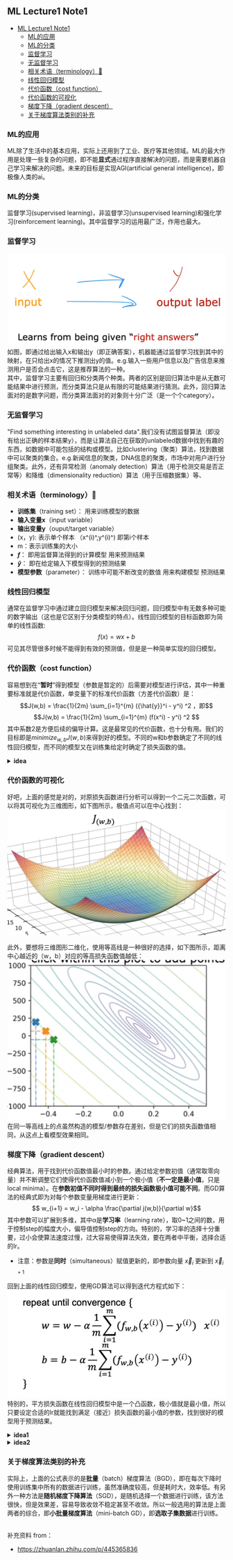 ## ML Lecture1 Note1
- [ML Lecture1 Note1](#ml-lecture1-note1)
  - [ML的应用](#ml的应用)
  - [ML的分类](#ml的分类)
  - [监督学习](#监督学习)
  - [无监督学习](#无监督学习)
  - [相关术语（terminology）🧐](#相关术语terminology)
  - [线性回归模型](#线性回归模型)
  - [代价函数（cost function）](#代价函数cost-function)
  - [代价函数的可视化](#代价函数的可视化)
  - [梯度下降（gradient descent）](#梯度下降gradient-descent)
  - [关于梯度算法类别的补充](#关于梯度算法类别的补充)

### ML的应用
ML除了生活中的基本应用，实际上还用到了工业、医疗等其他领域。ML的最大作用是处理一些复杂的问题，即不能**显式**通过程序直接解决的问题，而是需要机器自己学习来解决的问题。未来的目标是实现AGI(artificial general intelligence)，即极像人类的ai。

### ML的分类
监督学习(supervised learning)，非监督学习(unsupervised learning)和强化学习(reinforcement learning)。其中监督学习的运用最广泛，作用也最大。    

### 监督学习
![](2023-02-21-00-00-47.png)
如图，即通过给出输入x和输出y（即正确答案），机器能通过监督学习找到其中的映射，在只给出x的情况下推测出y的值。e.g.输入一些用户信息以及广告信息来推测用户是否会点击它，这是推荐算法的一种。  
其中，监督学习主要有回归和分类两个种类。两者的区别是回归算法中是从无数可能结果中进行预测，而分类算法只是从有限的可能结果进行猜测。此外，回归算法面对的是数字问题，而分类算法面对的对象则十分广泛（是一个个category）。

### 无监督学习
"Find something interesting in unlabeled data".我们没有试图监督算法（即没有给出正确的样本结果y），而是让算法自己在获取的unlabeled数据中找到有趣的东西，如数据中可能包括的结构或模型。比如clustering（聚类）算法，找到数据中可以聚类的集合。e.g.新闻信息的聚类，DNA信息的聚类，市场中对用户进行分组聚类。此外，还有异常检测（anomaly detection）算法（用于检测交易是否正常等）和降维（dimensionality reduction）算法（用于压缩数据集）等、

### 相关术语（terminology）🧐
- **训练集**（training set）： 用来训练模型的数据
- **输入变量x**（input variable）
- **输出变量y**（ouput/target variable）
- (x，y): 表示单个样本   （x^(i)^,y^(i)^) 即第i个样本
- m：表示训练集的大小
- **$f$**： 即用监督算法得到的计算模型 用来预测结果
- **$\hat{y}$**： 即在给定输入下模型得到的预测结果
- **模型参数**（parameter）： 训练中可能不断改变的数值 用来构建模型 预测结果

### 线性回归模型
通常在监督学习中通过建立回归模型来解决回归问题，回归模型中有无数多种可能的数字输出（这也是它区别于分类模型的特点）。线性回归模型的目标函数即为简单的线性函数:  
$$f(x) = wx + b$$
可见其尽管很多时候不能得到有效的预测值，但是是一种简单实现的回归模型。

### 代价函数（cost function）
容易想到在“**暂时**”得到模型（参数是暂定的）后需要对模型进行评估，其中一种重要标准就是代价函数，单变量下的标准代价函数（方差代价函数）是：
$$J(w,b) = \frac{1}{2m} \sum_{i=1}^{m} ({\hat{y}}^i - y^i) ^2 ，即$$
$$J(w,b) = \frac{1}{2m} \sum_{i=1}^{m} (f(x^i) - y^i) ^2  $$
其中系数2是方便后续的偏导计算。这是最常见的代价函数，也十分有用。我们的目标即是${minimize}_{w,b}J(w,b)$来得到好的模型。不同的w和b参数确定了不同的线性回归模型，而不同的模型又在训练集给定时确定了损失函数的值。

<details>
<summary><b>idea</b></summary>
<p> 其实训练集不变时，参数直接决定了损失函数值，这样看下来感觉就是求一个二元二次函数的极小值问题...</p>
</details>


### 代价函数的可视化
好吧，上面的感觉是对的，对原损失函数进行分析可以得到一个二元二次函数，可以将其可视化为三维图形，如下图所示，极值点可以在中心找到：
![](2023-02-21-20-55-07.png)    

此外，要想将三维图形二维化，使用等高线是一种很好的选择，如下图所示，距离中心越近的（w，b）对应的等高损失函数值越低：
![](2023-02-21-20-57-04.png)  
在同一等高线上的点虽然构造的模型/参数存在差别，但是它们的损失函数值相同，从这点上看模型效果相同。

### 梯度下降（gradient descent）
经典算法，用于找到代价函数值最小时的参数。通过给定参数初值（通常取零向量）并不断调整它们使得代价函数值减小到一个极小值（**不一定是最小值**，只是local minima）。在**参数初值不同时得到最终的损失函数极小值可能不同**。而GD算法的经典式即为对每个参数变量用梯度进行更新：
$$ w_{i+1} = w_i - \alpha \frac{\partial j(w,b)}{\partial w}$$
其中参数可以扩展到多维，其中α是**学习率**（learning rate），取0~1之间的数，用于控制step的幅度大小，偏导值控制step的方向。特别的，学习率的选择十分重要，过小会使算法速度过慢，过大容易使得算法失效，要在两者中平衡，选择合适的lr。

- 注意：参数是**同时**（simultaneous）赋值更新的，即参数向量 $\vec{x}_i$ 更新到 $\vec{x}_{i+1}$  

回到上面的线性回归模型，使用GD算法可以得到迭代方程式如下：
![](2023-02-22-16-13-42.png)
特别的，平方损失函数在线性回归模型中是一个凸函数，极小值就是最小值，所以只要设定合适的lr就能找到满足（接近）损失函数的最小值的参数，找到很好的模型用于预测结果。

<details>
<summary><b>idea1</b></summary>
<p> 模型的参数就是损失函数的变量，使用GD算法得到的就是局部凸函数的极小值，也就是损失函数的可能最小值。（这是GD的不足吗，可能找到的不是最好的模型）</p>
</details>

<details>
<summary><b>idea2</b></summary>
<p> 实际上学习率的选择应该是有范围的，用二阶泰勒展开可以找到学习率在 1/L里面时函数时必定收敛的，这也是该算法的最优步长。</p>
</details>

### 关于梯度算法类别的补充
实际上，上面的公式表示的是**批量**（batch）梯度算法（BGD），即在每次下降时使用训练集中所有的数据进行训练，虽然准确度较高，但是耗时大，效率低。有另外一种方法是**随机梯度下降算法**（SGD），是随机选择一个数据进行训练，该方法很快，但是效果差，容易导致收敛不稳定甚至不收敛。所以一般选用的算法是上面两者的综合，即**小批量梯度算法**（mini-batch GD），即**选取子集数据**进行训练。
  
<br>
补充资料 from：  

- https://zhuanlan.zhihu.com/p/445365836
